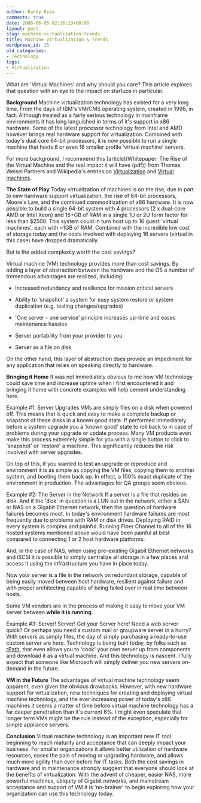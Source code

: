 ```yaml
---
author: Randy Bias
comments: true
date: 2006-06-05 02:16:23+00:00
layout: post
slug: machine-virtualization-trends
title: Machine Virtualization & Trends
wordpress_id: 15
old_categories:
- Technology
tags:
- Virtualization
---
```


What are 'Virtual Machines' and why should you care?  This article explores that question with an eye to the impact on startups in particular.

**Background**
Machine virtualization technology has existed for a very long time.  From the days of IBM's VM/CMS operating system, created in 1996, in fact.  Although treated as a fairly serious technology in mainframe environments it has long languished in terms of it's support in x86 hardware.  Some of the latest processor technology from Intel and AMD however brings real hardware support for virtualization.  Combined with today's dual core 64-bit processors, it is now possible to run a single machine that hosts 8 or even 16 smaller profile 'virtual machine' servers.

For more background, I recommend this [article](Whitepaper: The Rise of the Virtual Machine and the real impact it will have (pdf)) from Thomas Weisel Partners and Wikipedia's entries on [Virtualization](http://en.wikipedia.org/wiki/Virtualization) and [Virtual machines](http://en.wikipedia.org/wiki/Virtual_machine).

**The State of Play**
Today virtualization of machines is on the rise, due in part to new hardware support virtualization, the rise of 64-bit processors, Moore's Law, and the continued commoditization of x86 hardware.  It is now possible to build a single 64-bit system with 4 processors (2 x dual-core AMD or Intel Xeon) and 16+GB of RAM in a single 1U or 2U form factor for less than $2500.  This system could in turn host up to 16 guest 'virtual machines', each with ~1GB of RAM.  Combined with the incredible low cost of storage today and the costs involved with deploying 16 servers (virtual in this case) have dropped dramatically.

But is the added complexity worth the cost savings?
<!-- more -->
Virtual machine (VM) technology provides more than cost savings.  By adding a layer of abstraction between the hardware and the OS a number of tremendous advantages are realized, including:



	
  * Increased redundancy and resilience for mission critical servers

	
  * Ability to 'snapshot' a system for easy system restore or system duplication (e.g. testing changes/upgrades)

	
  * 'One server - one service' principle increases up-time and eases maintenance hassles

	
  * Server portability from your provider to you

	
  * Server as a file on disk


On the other hand, this layer of abstraction does provide an impediment for any application that relies on speaking directly to hardware.

**Bringing it Home**
It was not immediately obvious to me how VM technology could save time and increase uptime when I first encountered it and bringing it home with concrete examples will help cement understanding here.

Example #1: Server Upgrades
VMs are simply files on a disk when powered off.  This means that is quick and easy to make a complete backup or snapshot of these disks in a known good state.  If performed immediately before a system upgrade you a 'known good' state to roll back to in case of problems during your upgrade or update process.  Many VM products even make this process extremely simple for you with a single button to click to 'snapshot' or 'restore' a machine.  This significantly reduces the risk involved with server upgrades.

On top of this, if you wanted to test an upgrade or reproduce and environment it is as simple as copying the VM files, copying them to another system, and booting them back up.  In effect, a 100% exact duplicate of the environment in production.  The advantages for QA groups seem obvious.

Example #2: The Server in the Network
If a server is a file that resides on disk.  And if the 'disk' in question is a LUN out in the network, either a SAN or NAS on a Gigabit Ethernet network, then the question of hardware failures becomes moot.  In today's environment hardware failures are most frequently due to problems with RAM or disk drives.  Deploying RAID in every system is complex and painful.  Running Fiber Channel to all of the 16 hosted systems mentioned above would have been painful at best compared to connecting 1 or 2 host hardware platforms.

And, in the case of NAS, when using pre-existing Gigabit Ethernet networks and iSCSI it is possible to simply centralize all storage in a few places and access it using the infrastructure you have in place today.

Now your server is a file in the network on redundant storage, capable of being easily moved between host hardware, resilient against failure and with proper architecting capable of being failed over in real time between hosts.

Some VM vendors are in the process of making it easy to move your VM server between **while it is running**.

Example #3: Server!  Server!  Get your Server here!
Need a web server quick?  Or perhaps you need a custom mail or groupware server in a hurry?  With servers as simply files, the day of simply purchasing a ready-to-use custom server are here.  Technology is being built today, by folks such as [rPath](http://www.rpath.com), that even allows you to 'cook' your own server up from components and download it as a virtual machine.  And this technology is nascent.  I fully expect that someone like Microsoft will simply deliver you new servers on-demand in the future.

**VM in the Future**
The advantages of virtual machine technology seem apparent, even given the obvious drawbacks.  However, with new hardware support for virtualization, new techniques for creating and deploying virtual machine technology, and the ever increasing power of today's x86 machines it seems a matter of time before virtual machine technology has a far deeper penetration than it's current 6%.  I might even speculate that longer term VMs might be the rule instead of the exception, especially for simple appliance servers.

**Conclusion**
Virtual machine technology is an important new IT tool beginning to reach maturity and acceptance that can deeply impact your business.  For smaller organizations it allows better utilization of hardware resources, eases the pain of moving or upgrading hardware, and allows much more agility than ever before for IT tasks.  Both the cost savings in hardware and in maintenance strongly suggest that everyone should look at the benefits of virtualization.  With the advent of cheaper, easier NAS, more powerful machines, ubiquity of Gigabit networks, and mainstream acceptance and support of VM it is 'no-brainer' to begin exploring how your organization can use this technology today.
